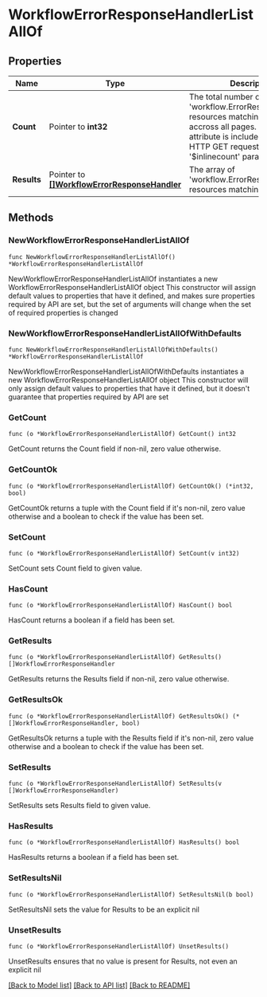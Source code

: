 # WorkflowErrorResponseHandlerListAllOf

## Properties

Name | Type | Description | Notes
------------ | ------------- | ------------- | -------------
**Count** | Pointer to **int32** | The total number of &#39;workflow.ErrorResponseHandler&#39; resources matching the request, accross all pages. The &#39;Count&#39; attribute is included when the HTTP GET request includes the &#39;$inlinecount&#39; parameter. | [optional] 
**Results** | Pointer to [**[]WorkflowErrorResponseHandler**](workflow.ErrorResponseHandler.md) | The array of &#39;workflow.ErrorResponseHandler&#39; resources matching the request. | [optional] 

## Methods

### NewWorkflowErrorResponseHandlerListAllOf

`func NewWorkflowErrorResponseHandlerListAllOf() *WorkflowErrorResponseHandlerListAllOf`

NewWorkflowErrorResponseHandlerListAllOf instantiates a new WorkflowErrorResponseHandlerListAllOf object
This constructor will assign default values to properties that have it defined,
and makes sure properties required by API are set, but the set of arguments
will change when the set of required properties is changed

### NewWorkflowErrorResponseHandlerListAllOfWithDefaults

`func NewWorkflowErrorResponseHandlerListAllOfWithDefaults() *WorkflowErrorResponseHandlerListAllOf`

NewWorkflowErrorResponseHandlerListAllOfWithDefaults instantiates a new WorkflowErrorResponseHandlerListAllOf object
This constructor will only assign default values to properties that have it defined,
but it doesn't guarantee that properties required by API are set

### GetCount

`func (o *WorkflowErrorResponseHandlerListAllOf) GetCount() int32`

GetCount returns the Count field if non-nil, zero value otherwise.

### GetCountOk

`func (o *WorkflowErrorResponseHandlerListAllOf) GetCountOk() (*int32, bool)`

GetCountOk returns a tuple with the Count field if it's non-nil, zero value otherwise
and a boolean to check if the value has been set.

### SetCount

`func (o *WorkflowErrorResponseHandlerListAllOf) SetCount(v int32)`

SetCount sets Count field to given value.

### HasCount

`func (o *WorkflowErrorResponseHandlerListAllOf) HasCount() bool`

HasCount returns a boolean if a field has been set.

### GetResults

`func (o *WorkflowErrorResponseHandlerListAllOf) GetResults() []WorkflowErrorResponseHandler`

GetResults returns the Results field if non-nil, zero value otherwise.

### GetResultsOk

`func (o *WorkflowErrorResponseHandlerListAllOf) GetResultsOk() (*[]WorkflowErrorResponseHandler, bool)`

GetResultsOk returns a tuple with the Results field if it's non-nil, zero value otherwise
and a boolean to check if the value has been set.

### SetResults

`func (o *WorkflowErrorResponseHandlerListAllOf) SetResults(v []WorkflowErrorResponseHandler)`

SetResults sets Results field to given value.

### HasResults

`func (o *WorkflowErrorResponseHandlerListAllOf) HasResults() bool`

HasResults returns a boolean if a field has been set.

### SetResultsNil

`func (o *WorkflowErrorResponseHandlerListAllOf) SetResultsNil(b bool)`

 SetResultsNil sets the value for Results to be an explicit nil

### UnsetResults
`func (o *WorkflowErrorResponseHandlerListAllOf) UnsetResults()`

UnsetResults ensures that no value is present for Results, not even an explicit nil

[[Back to Model list]](../README.md#documentation-for-models) [[Back to API list]](../README.md#documentation-for-api-endpoints) [[Back to README]](../README.md)


